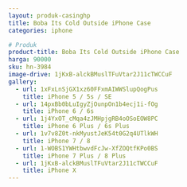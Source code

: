 ```yaml
---
layout: produk-casinghp
title: Boba Its Cold Outside iPhone Case
categories: iphone

# Produk
product-title: Boba Its Cold Outside iPhone Case
harga: 90000
sku: hn-3984
image-drive: 1jKxB-alckBMuslTFuVtar2J11cTWCCuF
gallery:
  - url: 1xFxLnSjGX1xz60FFxmAIWWSlupQogPus
    title: iPhone 5 / 5s / SE
  - url: 14pxBb0bLuIgyZjOunpOn1b4ecj1i-fOg
    title: iPhone 6 / 6s
  - url: 1j4YxOT_cMqa4zJMHpjgRB4oOSoEOW8PC
    title: iPhone 6 Plus / 6s Plus
  - url: 1v7v8Z0t-nkMyustJeK54t0G2q4UTlkWH
    title: iPhone 7 / 8
  - url: 1-WOBS1YWHtbwvdFcJw-XfZOQtfKPo0BS
    title: iPhone 7 Plus / 8 Plus
  - url: 1jKxB-alckBMuslTFuVtar2J11cTWCCuF
    title: iPhone X
---
```

